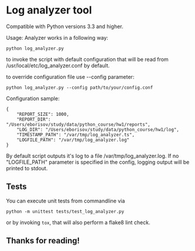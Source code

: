 Log analyzer tool
===========================

Compatible with Python versions 3.3 and higher.

Usage:
Analyzer works in a following way:

    python log_analyzer.py

to invoke the script with default configuration that will be read from
/usr/local/etc/log_analyzer.conf by default.

to override configuration file use --config parameter:

    python log_analyzer.py --config path/to/your/config.conf

Configuration sample:

    {
        "REPORT_SIZE": 1000,
        "REPORT_DIR": "/Users/eborisov/study/data/python_course/hw1/reports",
        "LOG_DIR": "/Users/eborisov/study/data/python_course/hw1/log",
        "TIMESTAMP_PATH": "/var/tmp/log_analyzer.ts",
        "LOGFILE_PATH": "/var/tmp/log_analyzer.log"
    }

By default script outputs it's log to a file /var/tmp/log_analyzer.log. If no
"LOGFILE_PATH" parameter is specified in the config, logging output will be
printed to stdout.

Tests
-----
You can execute unit tests from commandline via

    python -m unittest tests/test_log_analyzer.py

or by invoking `tox`, that will also perform a flake8 lint check.


Thanks for reading!
------------------

